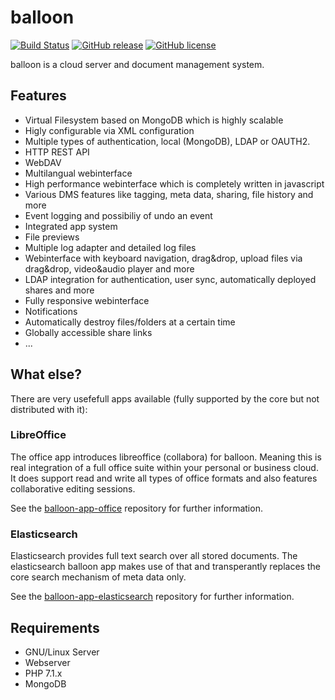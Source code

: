 # balloon

[![Build Status](https://travis-ci.org/gyselroth/balloon.svg?branch=v2)](https://travis-ci.org/gyselroth/balloon)
[![GitHub release](https://img.shields.io/github/release/gyselroth/balloon.svg)](https://github.com/gyselroth/balloon/releases)
[![GitHub license](https://img.shields.io/badge/license-GPL-blue.svg)](https://raw.githubusercontent.com/gyselroth/balloon/master/LICENSE)

balloon is a cloud server and document management system.

## Features

* Virtual Filesystem based on MongoDB which is highly scalable
* Higly configurable via XML configuration
* Multiple types of authentication, local (MongoDB), LDAP or OAUTH2. 
* HTTP REST API
* WebDAV
* Multilangual webinterface
* High performance webinterface which is completely written in javascript
* Various DMS features like tagging, meta data, sharing, file history and more
* Event logging and possibiliy of undo an event
* Integrated app system
* File previews
* Multiple log adapter and detailed log files
* Webinterface with keyboard navigation, drag&drop, upload files via drag&drop, video&audio player and more
* LDAP integration for authentication, user sync, automatically deployed shares and more
* Fully responsive webinterface
* Notifications
* Automatically destroy files/folders at a certain time
* Globally accessible share links
* ...

## What else?

There are very usefefull apps available (fully supported by the core but not distributed with it):

### LibreOffice

The office app introduces libreoffice (collabora) for balloon. Meaning this is real integration of a full office suite within your personal or business cloud. It does support read and write all types of office formats and also features collaborative editing sessions.

See the [balloon-app-office](https://github.com/gyselroth/balloon-app-office) repository for further information.

### Elasticsearch

Elasticsearch provides full text search over all stored documents. The elasticsearch balloon app makes use of that and transperantly replaces the core search mechanism of meta data only.

See the [balloon-app-elasticsearch](https://github.com/gyselroth/balloon-app-elasticsearch) repository for further information.

## Requirements

* GNU/Linux Server
* Webserver
* PHP 7.1.x
* MongoDB

